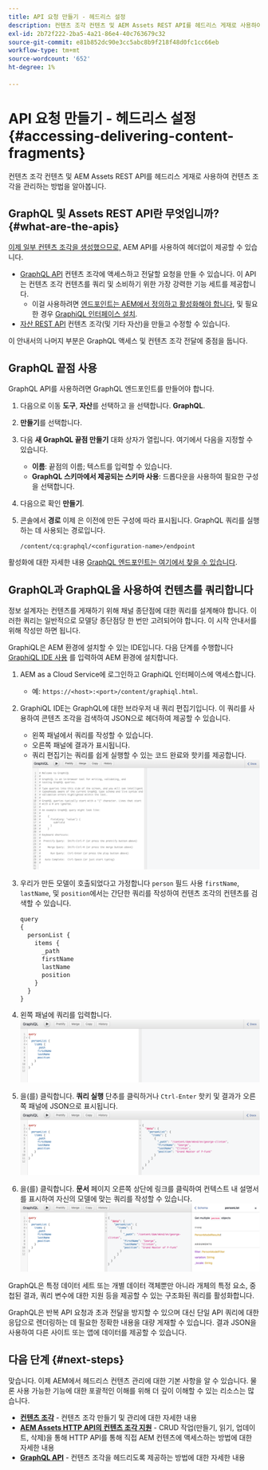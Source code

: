 ```yaml
---
title: API 요청 만들기 - 헤드리스 설정
description: 컨텐츠 조각 컨텐츠 및 AEM Assets REST API를 헤드리스 게재로 사용하여 컨텐츠 조각을 관리하는 방법을 알아봅니다.
exl-id: 2b72f222-2ba5-4a21-86e4-40c763679c32
source-git-commit: e81b852dc90e3cc5abc8b9f218f48d0fc1cc66eb
workflow-type: tm+mt
source-wordcount: '652'
ht-degree: 1%

---
```


# API 요청 만들기 - 헤드리스 설정 {#accessing-delivering-content-fragments}

컨텐츠 조각 컨텐츠 및 AEM Assets REST API를 헤드리스 게재로 사용하여 컨텐츠 조각을 관리하는 방법을 알아봅니다.

## GraphQL 및 Assets REST API란 무엇입니까? {#what-are-the-apis}

[이제 일부 컨텐츠 조각을 생성했으므로,](create-content-fragment.md) AEM API를 사용하여 헤더없이 제공할 수 있습니다.

* [GraphQL API](/help/headless/graphql-api/content-fragments.md) 컨텐츠 조각에 액세스하고 전달할 요청을 만들 수 있습니다. 이 API는 컨텐츠 조각 컨텐츠를 쿼리 및 소비하기 위한 가장 강력한 기능 세트를 제공합니다.
   * 이걸 사용하려면 [엔드포인트는 AEM에서 정의하고 활성화해야 합니다](/help/headless/graphql-api/graphql-endpoint.md), 및 필요한 경우 [GraphiQL 인터페이스 설치](/help/headless/graphql-api/graphiql-ide.md).
* [자산 REST API](/help/assets/content-fragments/assets-api-content-fragments.md) 컨텐츠 조각(및 기타 자산)을 만들고 수정할 수 있습니다.

이 안내서의 나머지 부분은 GraphQL 액세스 및 컨텐츠 조각 전달에 중점을 둡니다.

## GraphQL 끝점 사용

GraphQL API를 사용하려면 GraphQL 엔드포인트를 만들어야 합니다.

1. 다음으로 이동 **도구**, **자산**&#x200B;를 선택하고 을 선택합니다. **GraphQL**.
1. **만들기**&#x200B;를 선택합니다.
1. 다음 **새 GraphQL 끝점 만들기** 대화 상자가 열립니다. 여기에서 다음을 지정할 수 있습니다.
   * **이름**: 끝점의 이름; 텍스트를 입력할 수 있습니다.
   * **GraphQL 스키마에서 제공되는 스키마 사용**: 드롭다운을 사용하여 필요한 구성을 선택합니다.
1. 다음으로 확인 **만들기**.
1. 콘솔에서 **경로** 이제 은 이전에 만든 구성에 따라 표시됩니다. GraphQL 쿼리를 실행하는 데 사용되는 경로입니다.

   ```
   /content/cq:graphql/<configuration-name>/endpoint
   ```

활성화에 대한 자세한 내용 [GraphQL 엔드포인트는 여기에서 찾을 수 있습니다](/help/headless/graphql-api/graphql-endpoint.md).

## GraphQL과 GraphQL을 사용하여 컨텐츠를 쿼리합니다

정보 설계자는 컨텐츠를 게재하기 위해 채널 종단점에 대한 쿼리를 설계해야 합니다. 이러한 쿼리는 일반적으로 모델당 종단점당 한 번만 고려되어야 합니다. 이 시작 안내서를 위해 작성만 하면 됩니다.

GraphiQL은 AEM 환경에 설치할 수 있는 IDE입니다. 다음 단계를 수행합니다 [GraphiQL IDE 사용](/help/headless/graphql-api/graphiql-ide.md) 를 입력하여 AEM 환경에 설치합니다.

1. AEM as a Cloud Service에 로그인하고 GraphiQL 인터페이스에 액세스합니다.
   * 예: `https://<host>:<port>/content/graphiql.html`.

1. GraphiQL IDE는 GraphQL에 대한 브라우저 내 쿼리 편집기입니다. 이 쿼리를 사용하여 콘텐츠 조각을 검색하여 JSON으로 헤더하여 제공할 수 있습니다.
   * 왼쪽 패널에서 쿼리를 작성할 수 있습니다.
   * 오른쪽 패널에 결과가 표시됩니다.
   * 쿼리 편집기는 쿼리를 쉽게 실행할 수 있는 코드 완료와 핫키를 제공합니다.
      ![GraphiQL 편집기](../assets/graphiql.png)

1. 우리가 만든 모델이 호출되었다고 가정합니다 `person` 필드 사용 `firstName`, `lastName`, 및 `position`에서는 간단한 쿼리를 작성하여 컨텐츠 조각의 컨텐츠를 검색할 수 있습니다.

   ```text
   query 
   {
     personList {
       items {
         _path
         firstName
         lastName
         position
       }
     }
   }
   ```

1. 왼쪽 패널에 쿼리를 입력합니다.
   ![GraphiQL 쿼리](../assets/graphiql-query.png)

1. 을(를) 클릭합니다. **쿼리 실행** 단추를 클릭하거나 `Ctrl-Enter` 핫키 및 결과가 오른쪽 패널에 JSON으로 표시됩니다.
   ![GraphiQL 결과](../assets/graphiql-results.png)

1. 을(를) 클릭합니다. **문서** 페이지 오른쪽 상단에 링크를 클릭하여 컨텍스트 내 설명서를 표시하여 자신의 모델에 맞는 쿼리를 작성할 수 있습니다.
   ![GraphiQL 설명서](../assets/graphiql-documentation.png)

GraphQL은 특정 데이터 세트 또는 개별 데이터 객체뿐만 아니라 개체의 특정 요소, 중첩된 결과, 쿼리 변수에 대한 지원 등을 제공할 수 있는 구조화된 쿼리를 활성화합니다.

GraphQL은 반복 API 요청과 초과 전달을 방지할 수 있으며 대신 단일 API 쿼리에 대한 응답으로 렌더링하는 데 필요한 정확한 내용을 대량 게재할 수 있습니다. 결과 JSON을 사용하여 다른 사이트 또는 앱에 데이터를 제공할 수 있습니다.

## 다음 단계 {#next-steps}

맞습니다. 이제 AEM에서 헤드리스 컨텐츠 관리에 대한 기본 사항을 알 수 있습니다. 물론 사용 가능한 기능에 대한 포괄적인 이해를 위해 더 깊이 이해할 수 있는 리소스는 많습니다.

* **[컨텐츠 조각](/help/assets/content-fragments/content-fragments.md)** - 컨텐츠 조각 만들기 및 관리에 대한 자세한 내용
* **[AEM Assets HTTP API의 컨텐츠 조각 지원](/help/assets/content-fragments/assets-api-content-fragments.md)** - CRUD 작업(만들기, 읽기, 업데이트, 삭제)을 통해 HTTP API를 통해 직접 AEM 컨텐츠에 액세스하는 방법에 대한 자세한 내용
* **[GraphQL API](/help/headless/graphql-api/content-fragments.md)** - 컨텐츠 조각을 헤드리도록 제공하는 방법에 대한 자세한 내용
